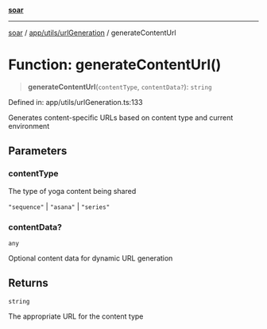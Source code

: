 [**soar**](../../../../README.md)

***

[soar](../../../../modules.md) / [app/utils/urlGeneration](../README.md) / generateContentUrl

# Function: generateContentUrl()

> **generateContentUrl**(`contentType`, `contentData?`): `string`

Defined in: app/utils/urlGeneration.ts:133

Generates content-specific URLs based on content type and current environment

## Parameters

### contentType

The type of yoga content being shared

`"sequence"` | `"asana"` | `"series"`

### contentData?

`any`

Optional content data for dynamic URL generation

## Returns

`string`

The appropriate URL for the content type
